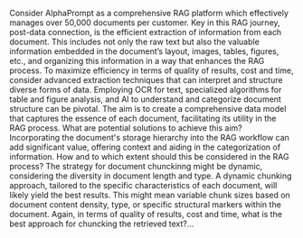 Consider AlphaPrompt as a comprehensive RAG platform which effectively manages over 50,000 documents per customer. Key in this RAG journey, post-data connection, is the efficient extraction of information from each document. This includes not only the raw text but also the valuable information embedded in the document’s layout, images, tables, figures, etc., and organizing this information in a way that enhances the RAG process.
To maximize efficiency in terms of quality of results, cost and time, consider advanced extraction techniques that can interpret and structure diverse forms of data. Employing OCR for text, specialized algorithms for table and figure analysis, and AI to understand and categorize document structure can be pivotal. The aim is to create a comprehensive data model that captures the essence of each document, facilitating its utility in the RAG process. What are potential solutions to achieve this aim?
Incorporating the document's storage hierarchy into the RAG workflow can add significant value, offering context and aiding in the categorization of information. How and to which extent should this be considered in the RAG process? 
The strategy for document chunckinng might be dynamic, considering the diversity in document length and type. A dynamic chunking approach, tailored to the specific characteristics of each document, will likely yield the best results. This might mean variable chunk sizes based on document content density, type, or specific structural markers within the document. Again, in terms of quality of results, cost and time, what is the best approach for chuncking the retrieved text?...